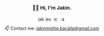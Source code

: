 <h3 align="center">👋🌱 Hi, I'm Jakin.</h3>
<!-- <h3 align="center">An agile web developer specializing in front-end development.</h3> -->
<p align="center">
<a href="https://web.facebook.com/jakin.c.bacalla/" target="blank"><img align="center" src="https://raw.githubusercontent.com/rahuldkjain/github-profile-readme-generator/master/src/images/icons/Social/facebook.svg" alt="jakin.c.bacalla" height="15" width="20" /></a>
<a href="https://github.com/jeykmishlee/jeykmishlee" target="blank"><img align="center" src="https://raw.githubusercontent.com/rahuldkjain/github-profile-readme-generator/master/src/images/icons/Social/github.svg" alt="jeykmishlee" height="15" width="20" /></a>
<a href="https://www.linkedin.com/in/jcbacalla/" target="blank"><img align="center" src="https://raw.githubusercontent.com/rahuldkjain/github-profile-readme-generator/master/src/images/icons/Social/linked-in-alt.svg" alt="jcbacalla" height="15" width="20" /></a>
<a href="mailto:jakinmishle.bacalla@gmail.com" target="blank"><img align="center" src="https://raw.githubusercontent.com/rahuldkjain/github-profile-readme-generator/master/src/images/icons/Social/google.svg" alt="gmail" height="15" width="20" /></a>
</p>

<p align="center">📫 Contact me: <a href="mailto:jakinmishle.bacalla@gmail.com">jakinmishle.bacalla@gmail.com</a></p>
